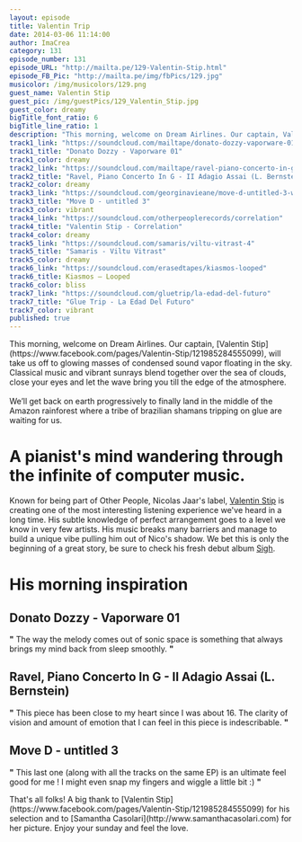 ```yaml
---
layout: episode
title: Valentin Trip
date: 2014-03-06 11:14:00
author: ImaCrea
category: 131
episode_number: 131
episode_URL: "http://mailta.pe/129-Valentin-Stip.html"
episode_FB_Pic: "http://mailta.pe/img/fbPics/129.jpg"
musicolor: /img/musicolors/129.png
guest_name: Valentin Stip
guest_pic: /img/guestPics/129_Valentin_Stip.jpg
guest_color: dreamy
bigTitle_font_ratio: 6
bigTitle_line_ratio: 1
description: "This morning, welcome on Dream Airlines. Our captain, Valentin Stip, will take us off to glowing masses of condensed sound vapor floating in the sky. Classical music and vibrant sunrays blend together over the sea of clouds, close your eyes and let the wave bring you till the edge of the atmosphere. We’ll get back on earth progressively to finally land in the middle of the Amazon rainforest where a tribe of brazilian shamans tripping on glue are waiting for us."
track1_link: "https://soundcloud.com/mailtape/donato-dozzy-vaporware-01-1"
track1_title: "Donato Dozzy - Vaporware 01"
track1_color: dreamy
track2_link: "https://soundcloud.com/mailtape/ravel-piano-concerto-in-g-ii"
track2_title: "Ravel, Piano Concerto In G - II Adagio Assai (L. Bernstein)"
track2_color: dreamy
track3_link: "https://soundcloud.com/georginavieane/move-d-untitled-3-workshop-13"
track3_title: "Move D - untitled 3"
track3_color: vibrant
track4_link: "https://soundcloud.com/otherpeoplerecords/correlation"
track4_title: "Valentin Stip - Correlation"
track4_color: dreamy
track5_link: "https://soundcloud.com/samaris/viltu-vitrast-4"
track5_title: "Samaris - Viltu Vitrast"
track5_color: dreamy
track6_link: "https://soundcloud.com/erasedtapes/kiasmos-looped"
track6_title: Kiasmos – Looped
track6_color: bliss
track7_link: "https://soundcloud.com/gluetrip/la-edad-del-futuro"
track7_title: "Glue Trip - La Edad Del Futuro"
track7_color: vibrant
published: true
---
```


<p id="introduction">
This morning, welcome on Dream Airlines. Our captain, [Valentin Stip](https://www.facebook.com/pages/Valentin-Stip/121985284555099), will take us off to glowing masses of condensed sound vapor floating in the sky. Classical music and vibrant sunrays blend together over the sea of clouds, close your eyes and let the wave bring you till the edge of the atmosphere.<br/><br/>We’ll get back on earth progressively to finally land in the middle of the Amazon rainforest where a tribe of brazilian shamans tripping on glue are waiting for us.
</p>

A pianist's mind wandering through the infinite of computer music.
==================================================================

Known for being part of Other People, Nicolas Jaar's label, [Valentin Stip](https://www.facebook.com/pages/Valentin-Stip/121985284555099) is creating one of the most interesting listening experience we've heard in a long time. His subtle knowledge of perfect arrangement goes to a level we know in very few artists. His music breaks many barriers and manage to build a unique vibe pulling him out of Nico's shadow. We bet this is only the beginning of a great story, be sure to check his fresh debut album [Sigh](http://boomkat.com/downloads/908587-valentin-stip-sigh).

His morning inspiration
========================

Donato Dozzy - Vaporware 01
----------------------------

**"** The way the melody comes out of sonic space is something that always brings my mind back from sleep smoothly. **"**

Ravel, Piano Concerto In G - II Adagio Assai (L. Bernstein)
-----------------------------------------------------------

**"** This piece has been close to my heart since I was about 16. The clarity of vision and amount of emotion that I can feel in this piece is indescribable. **"**

Move D - untitled 3
--------------------

**"** This last one (along with all the tracks on the same EP) is an ultimate feel good for me ! I might even snap my fingers and wiggle a little bit :) **"**

<p id="outroduction">
That's all folks! A big thank to [Valentin Stip](https://www.facebook.com/pages/Valentin-Stip/121985284555099) for his selection and to [Samantha Casolari](http://www.samanthacasolari.com) for her picture. Enjoy your sunday and feel the love.
</p>